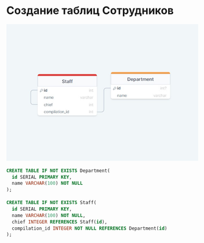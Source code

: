 # Создание таблиц Сотрудников
![Staff](https://raw.githubusercontent.com/mirrosha26/DB/main/Staff/Staff.jpg)

```SQL
CREATE TABLE IF NOT EXISTS Department(
  id SERIAL PRIMARY KEY,
  name VARCHAR(100) NOT NULL
);

CREATE TABLE IF NOT EXISTS Staff(
  id SERIAL PRIMARY KEY,
  name VARCHAR(100) NOT NULL,
  chief INTEGER REFERENCES Staff(id),
  compilation_id INTEGER NOT NULL REFERENCES Department(id)
);
```
